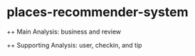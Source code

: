 # places-recommender-system

++ Main Analysis: business and review

++ Supporting Analysis: user, checkin, and tip
